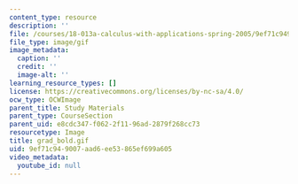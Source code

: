 ```yaml
---
content_type: resource
description: ''
file: /courses/18-013a-calculus-with-applications-spring-2005/9ef71c949007aad6ee53865ef699a605_grad_bold.gif
file_type: image/gif
image_metadata:
  caption: ''
  credit: ''
  image-alt: ''
learning_resource_types: []
license: https://creativecommons.org/licenses/by-nc-sa/4.0/
ocw_type: OCWImage
parent_title: Study Materials
parent_type: CourseSection
parent_uid: e8cdc347-f062-2f11-96ad-2879f268cc73
resourcetype: Image
title: grad_bold.gif
uid: 9ef71c94-9007-aad6-ee53-865ef699a605
video_metadata:
  youtube_id: null
---
```

